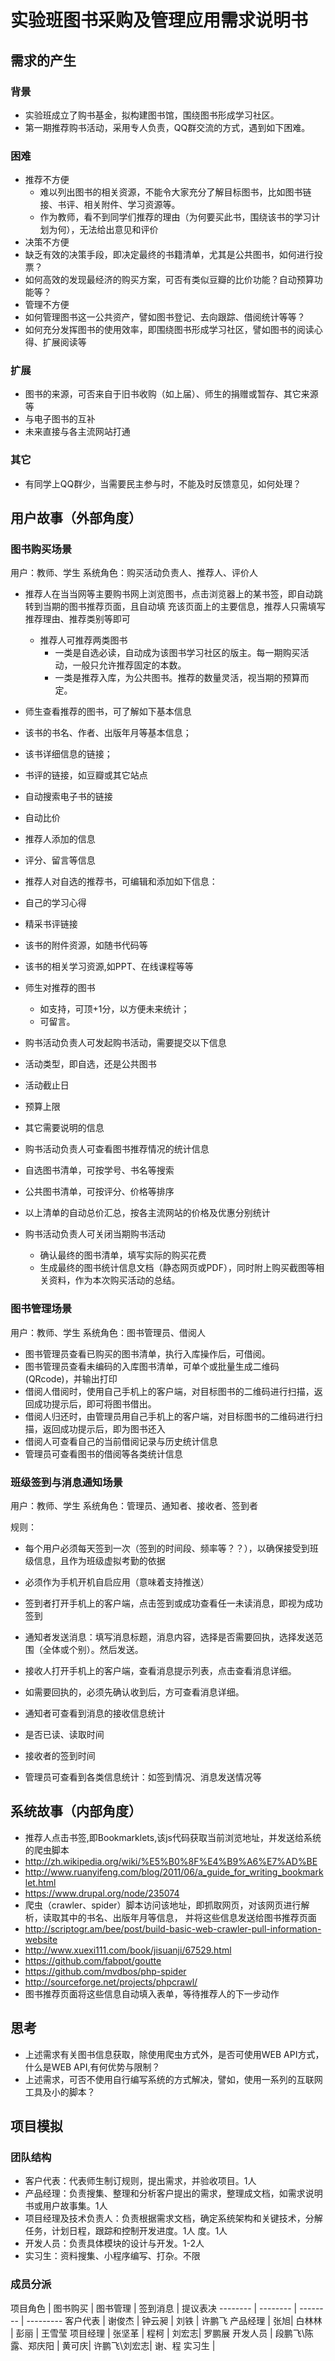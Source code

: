 实验班图书采购及管理应用需求说明书
============================

需求的产生
------------

### 背景
- 实验班成立了购书基金，拟构建图书馆，围绕图书形成学习社区。
- 第一期推荐购书活动，采用专人负责，QQ群交流的方式，遇到如下困难。

### 困难
- 推荐不方便
  - 难以列出图书的相关资源，不能令大家充分了解目标图书，比如图书链接、书评、相关附件、学习资源等。
  - 作为教师，看不到同学们推荐的理由（为何要买此书，围绕该书的学习计划为何），无法给出意见和评价
- 决策不方便
 - 缺乏有效的决策手段，即决定最终的书籍清单，尤其是公共图书，如何进行投票？
 - 如何高效的发现最经济的购买方案，可否有类似豆瓣的比价功能？自动预算功能等？
- 管理不方便
 - 如何管理图书这一公共资产，譬如图书登记、去向跟踪、借阅统计等等？
 - 如何充分发挥图书的使用效率，即围绕图书形成学习社区，譬如图书的阅读心得、扩展阅读等


### 扩展
- 图书的来源，可否来自于旧书收购（如上届）、师生的捐赠或暂存、其它来源等
- 与电子图书的互补
- 未来直接与各主流网站打通


### 其它
- 有同学上QQ群少，当需要民主参与时，不能及时反馈意见，如何处理？


用户故事（外部角度）
-------------------

### 图书购买场景
用户：教师、学生
系统角色：购买活动负责人、推荐人、评价人

- 推荐人在当当网等主要购书网上浏览图书，点击浏览器上的某书签，即自动跳转到当期的图书推荐页面，且自动填
充该页面上的主要信息，推荐人只需填写推荐理由、推荐类别等即可
  - 推荐人可推荐两类图书
    - 一类是自选必读，自动成为该图书学习社区的版主。每一期购买活动，一般只允许推荐固定的本数。
    - 一类是推荐入库，为公共图书。推荐的数量灵活，视当期的预算而定。

- 师生查看推荐的图书，可了解如下基本信息
 - 该书的书名、作者、出版年月等基本信息；
 - 该书详细信息的链接；
 - 书评的链接，如豆瓣或其它站点
 - 自动搜索电子书的链接
 - 自动比价
 - 推荐人添加的信息
 - 评分、留言等信息


- 推荐人对自选的推荐书，可编辑和添加如下信息：
 - 自己的学习心得
 - 精采书评链接
 - 该书的附件资源，如随书代码等
 - 该书的相关学习资源,如PPT、在线课程等等


- 师生对推荐的图书
  - 如支持，可顶+1分，以方便未来统计；
  - 可留言。


- 购书活动负责人可发起购书活动，需要提交以下信息
 - 活动类型，即自选，还是公共图书
 - 活动截止日
 - 预算上限
 - 其它需要说明的信息


- 购书活动负责人可查看图书推荐情况的统计信息
 - 自选图书清单，可按学号、书名等搜索
 - 公共图书清单，可按评分、价格等排序
 - 以上清单的自动总价汇总，按各主流网站的价格及优惠分别统计


- 购书活动负责人可关闭当期购书活动
  - 确认最终的图书清单，填写实际的购买花费
  - 生成最终的图书统计信息文档（静态网页或PDF），同时附上购买截图等相关资料，作为本次购买活动的总结。


### 图书管理场景
用户：教师、学生
系统角色：图书管理员、借阅人

- 图书管理员查看已购买的图书清单，执行入库操作后，可借阅。
- 图书管理员查看未编码的入库图书清单，可单个或批量生成二维码(QRcode)，并输出打印
- 借阅人借阅时，使用自己手机上的客户端，对目标图书的二维码进行扫描，返回成功提示后，即可将图书借出。
- 借阅人归还时，由管理员用自己手机上的客户端，对目标图书的二维码进行扫描，返回成功提示后，即为图书还入
- 借阅人可查看自己的当前借阅记录与历史统计信息
- 管理员可查看图书的借阅等各类统计信息


### 班级签到与消息通知场景
用户：教师、学生
系统角色：管理员、通知者、接收者、签到者

规则：
 - 每个用户必须每天签到一次（签到的时间段、频率等？？），以确保接受到班级信息，且作为班级虚拟考勤的依据
 - 必须作为手机开机自启应用（意味着支持推送）

- 签到者打开手机上的客户端，点击签到或成功查看任一未读消息，即视为成功签到
- 通知者发送消息：填写消息标题，消息内容，选择是否需要回执，选择发送范围（全体或个别）。然后发送。
- 接收人打开手机上的客户端，查看消息提示列表，点击查看消息详细。
 - 如需要回执的，必须先确认收到后，方可查看消息详细。
- 通知者可查看到消息的接收信息统计
 - 是否已读、读取时间
 - 接收者的签到时间
- 管理员可查看到各类信息统计：如签到情况、消息发送情况等





系统故事（内部角度）
-------------------

- 推荐人点击书签,即Bookmarklets,该js代码获取当前浏览地址，并发送给系统的爬虫脚本
 - http://zh.wikipedia.org/wiki/%E5%B0%8F%E4%B9%A6%E7%AD%BE
 - http://www.ruanyifeng.com/blog/2011/06/a_guide_for_writing_bookmarklet.html
 - https://www.drupal.org/node/235074
- 爬虫（crawler、spider）脚本访问该地址，即抓取网页，对该网页进行解析，读取其中的书名、出版年月等信息，
并将这些信息发送给图书推荐页面
 - http://scriptogr.am/bee/post/build-basic-web-crawler-pull-information-website
 - http://www.xuexi111.com/book/jisuanji/67529.html
 - https://github.com/fabpot/goutte
 - https://github.com/mvdbos/php-spider
 - http://sourceforge.net/projects/phpcrawl/
- 图书推荐页面将这些信息自动填入表单，等待推荐人的下一步动作

 
思考
----------
- 上述需求有关图书信息获取，除使用爬虫方式外，是否可使用WEB API方式，什么是WEB API,有何优势与限制？
- 上述需求，可否不使用自行编写系统的方式解决，譬如，使用一系列的互联网工具及小的脚本？


项目模拟
-----------

### 团队结构
- 客户代表：代表师生制订规则，提出需求，并验收项目。1人
- 产品经理：负责搜集、整理和分析客户提出的需求，整理成文档，如需求说明书或用户故事集。1人
- 项目经理及技术负责人：负责根据需求文档，确定系统架构和关键技术，分解任务，计划日程，跟踪和控制开发进度。1人
度。1人
- 开发人员：负责具体模块的设计与开发。1-2人
- 实习生：资料搜集、小程序编写、打杂。不限

### 成员分派

项目角色 | 图书购买 | 图书管理 | 签到消息 |  提议表决 
-------- | -------- | -------- | ---------
客户代表 | 谢俊杰   | 钟云昶   |  刘铁 |   许鹏飞
产品经理 |  张旭| 白林林 |  彭丽  | 王雪莹
项目经理 | 张坚革 | 程柯 |  刘宏志|  罗鹏展
开发人员 | 段鹏飞\陈露、郑庆阳 | 黄可庆| 许鹏飞\刘宏志| 谢、程
实习生	 | 